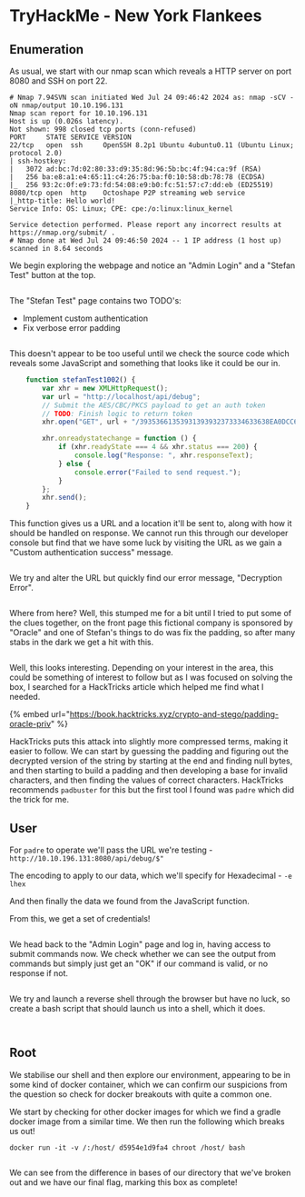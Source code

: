 # TryHackMe - New York Flankees

## Enumeration

As usual, we start with our nmap scan which reveals a HTTP server on port 8080 and SSH on port 22.

```
# Nmap 7.94SVN scan initiated Wed Jul 24 09:46:42 2024 as: nmap -sCV -oN nmap/output 10.10.196.131
Nmap scan report for 10.10.196.131
Host is up (0.026s latency).
Not shown: 998 closed tcp ports (conn-refused)
PORT     STATE SERVICE VERSION
22/tcp   open  ssh     OpenSSH 8.2p1 Ubuntu 4ubuntu0.11 (Ubuntu Linux; protocol 2.0)
| ssh-hostkey: 
|   3072 ad:bc:7d:02:80:33:d9:35:8d:96:5b:bc:4f:94:ca:9f (RSA)
|   256 ba:e8:a1:e4:65:11:c4:26:75:ba:f0:10:58:db:78:78 (ECDSA)
|_  256 93:2c:0f:e9:73:fd:54:08:e9:b0:fc:51:57:c7:dd:eb (ED25519)
8080/tcp open  http    Octoshape P2P streaming web service
|_http-title: Hello world!
Service Info: OS: Linux; CPE: cpe:/o:linux:linux_kernel

Service detection performed. Please report any incorrect results at https://nmap.org/submit/ .
# Nmap done at Wed Jul 24 09:46:50 2024 -- 1 IP address (1 host up) scanned in 8.64 seconds
```

We begin exploring the webpage and notice an "Admin Login" and a "Stefan Test" button at the top.

<figure><img src=".gitbook/assets/image (18).png" alt=""><figcaption></figcaption></figure>

The "Stefan Test" page contains two TODO's:

* Implement custom authentication
* Fix verbose error padding

<figure><img src=".gitbook/assets/image (1) (1) (1).png" alt=""><figcaption></figcaption></figure>

This doesn't appear to be too useful until we check the  source code which reveals some JavaScript and something that looks like it could be our in.

```javascript
    function stefanTest1002() {
        var xhr = new XMLHttpRequest();
        var url = "http://localhost/api/debug";
        // Submit the AES/CBC/PKCS payload to get an auth token
        // TODO: Finish logic to return token
        xhr.open("GET", url + "/39353661353931393932373334633638EA0DCC6E567F96414433DDF5DC29CDD5E418961C0504891F0DED96BA57BE8FCFF2642D7637186446142B2C95BCDEDCCB6D8D29BE4427F26D6C1B48471F810EF4", true);

        xhr.onreadystatechange = function () {
            if (xhr.readyState === 4 && xhr.status === 200) {
                console.log("Response: ", xhr.responseText);
            } else {
                console.error("Failed to send request.");
            }
        };
        xhr.send();
    }
```

This function gives us a URL and a location it'll be sent to, along with how it should be handled on response. We cannot run this through our developer console but find that we have some luck by visiting the URL as we gain a "Custom authentication success" message.

<figure><img src=".gitbook/assets/image (2) (1) (1).png" alt=""><figcaption></figcaption></figure>

We try and alter the URL but quickly find our error message, "Decryption Error".

<figure><img src=".gitbook/assets/image (3) (1) (1).png" alt=""><figcaption></figcaption></figure>

Where from here? Well, this stumped me for a bit until I tried to put some of the clues together, on the front page this fictional company is sponsored by "Oracle" and one of Stefan's things to do was fix the padding, so after many stabs in the dark we get a hit with this.

<figure><img src=".gitbook/assets/image (4) (1) (1).png" alt=""><figcaption></figcaption></figure>

Well, this looks interesting. Depending on your interest in the area, this could be something of interest to follow but as I was focused on solving the box, I searched for a HackTricks article which helped me find what I needed.

{% embed url="https://book.hacktricks.xyz/crypto-and-stego/padding-oracle-priv" %}

HackTricks puts this attack into slightly more compressed terms, making it easier to follow. We can start by guessing the padding and figuring out the decrypted version of the string by starting at the end and finding null bytes, and then starting to build a padding and then developing a base for invalid characters, and then finding the values of correct characters. HackTricks recommends `padbuster` for this but the first tool I found was `padre` which did the trick for me.



## User

For `padre` to operate we'll pass the URL we're testing - `http://10.10.196.131:8080/api/debug/$"`

The encoding to apply to our data, which we'll specify for Hexadecimal - `-e lhex`

And then finally the data we found from the JavaScript function.

From this, we get a set of credentials!

<figure><img src=".gitbook/assets/image (5) (1) (1).png" alt=""><figcaption></figcaption></figure>

We head back to the "Admin Login" page and log in, having access to submit commands now. We check whether we can see the output from commands but simply just get an "OK" if our command is valid, or no response if not.&#x20;

<figure><img src=".gitbook/assets/image (6) (1) (1).png" alt=""><figcaption></figcaption></figure>

We try and launch a reverse shell through the browser but have no luck, so create a bash script that should launch us into a shell, which it does.

<figure><img src=".gitbook/assets/image (7) (1) (1).png" alt=""><figcaption></figcaption></figure>

<figure><img src=".gitbook/assets/image (8) (1) (1).png" alt=""><figcaption></figcaption></figure>



## Root

We stabilise our shell and then explore our environment, appearing to be in some kind of docker container, which we can confirm our suspicions from the question so check for docker breakouts with quite a common one.



We start by checking for other docker images for which we find a gradle docker image from a similar time. We then run the following which breaks us out!

```
docker run -it -v /:/host/ d5954e1d9fa4 chroot /host/ bash
```

<figure><img src=".gitbook/assets/image (9) (1) (1).png" alt=""><figcaption></figcaption></figure>

We can see from the difference in bases of our directory that we've broken out and we have our final flag, marking this box as complete!
